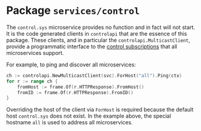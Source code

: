 # Package `services/control`

The `control.sys` microservice provides no function and in fact will not start. It is the code generated clients in `controlapi` that are the essence of this package. These clients, and in particular the `controlapi.MulticastClient`, provide a programmatic interface to the [control subscriptions](../tech/controlsubs.md) that all microservices support.

For example, to ping and discover all microservices:

```go
ch := controlapi.NewMulticastClient(svc).ForHost("all").Ping(ctx)
for r := range ch {
    fromHost := frame.Of(r.HTTPResponse).FromHost()
    fromID := frame.Of(r.HTTPResponse).FromID()
}
```

Overriding the host of the client via `ForHost` is required because the default host `control.sys` does not exist. In the example above, the special hostname `all` is used to address all microservices.
